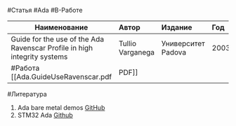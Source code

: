 #Статья #Ada #В-Работе 

| Наименование | Автор | Издание | Год | Ресурс |
|------|:---------|:-----------|:---------|:----------|
|Guide for the use of the Ada Ravenscar Profile in high integrity systems|Tullio Varganega|Университет Padova| 2003 |[[?]]|
#Работа [[Ada.GuideUseRavenscar.pdf|PDF]]

#Литература 
1. Ada bare metal demos [GitHub](https://github.com/lambourg/Ada_Bare_Metal_Demos)
2. STM32 Ada [Github](https://github.com/telrob/stm32-ada.git)


